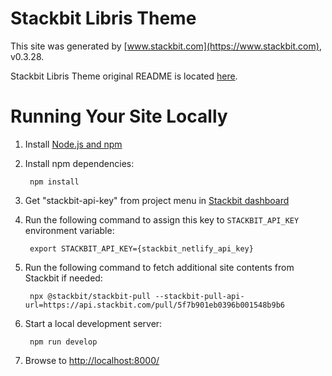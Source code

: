 # Stackbit Libris Theme

This site was generated by [www.stackbit.com](https://www.stackbit.com), v0.3.28.

Stackbit Libris Theme original README is located [here](./README.theme.md).

# Running Your Site Locally

1. Install [Node.js and npm](https://nodejs.org/en/)

1. Install npm dependencies:

        npm install

1. Get "stackbit-api-key" from project menu in [Stackbit dashboard](https://app.stackbit.com/dashboard)

1. Run the following command to assign this key to `STACKBIT_API_KEY` environment variable:

        export STACKBIT_API_KEY={stackbit_netlify_api_key}

1. Run the following command to fetch additional site contents from Stackbit if needed:

        npx @stackbit/stackbit-pull --stackbit-pull-api-url=https://api.stackbit.com/pull/5f7b901eb0396b001548b9b6

1. Start a local development server:

        npm run develop

1. Browse to [http://localhost:8000/](http://localhost:8000/)
